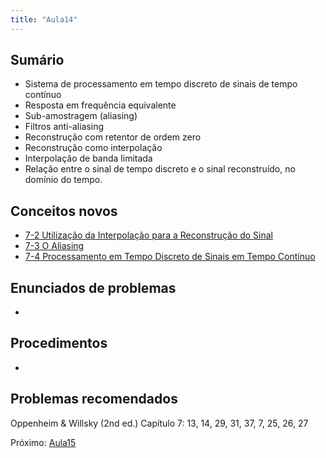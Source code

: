 ```yaml
---
title: "Aula14"
---
```


## Sumário
- Sistema de processamento em tempo discreto de sinais de tempo contínuo
- Resposta em frequência equivalente
- Sub-amostragem (aliasing)
- Filtros anti-aliasing
- Reconstrução com retentor de ordem zero
- Reconstrução como interpolação
- Interpolação de banda limitada
- Relação entre o sinal de tempo discreto e o sinal reconstruído, no domínio do tempo.

## Conceitos novos
- [7-2 Utilização da Interpolação para a Reconstrução do Sinal](pub/topic/7-2%20Utilização%20da%20Interpolação%20para%20a%20Reconstrução%20do%20Sinal.md)
- [7-3 O Aliasing](pub/topic/7-3%20O%20Aliasing.md)
- [7-4 Processamento em Tempo Discreto de Sinais em Tempo Contínuo](pub/topic/7-4%20Processamento%20em%20Tempo%20Discreto%20de%20Sinais%20em%20Tempo%20Contínuo.md)

## Enunciados de problemas
- 

## Procedimentos
- 

## Problemas recomendados

Oppenheim & Willsky (2nd ed.)
Capítulo 7: 13, 14, 29, 31, 37,  7, 25, 26, 27

Próximo: [Aula15](pub/class/Aula15.md)
